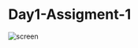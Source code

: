 # Day1-Assigment-1
![screen](https://user-images.githubusercontent.com/106250960/170992687-c6874834-4b27-42ff-8374-d472f4dcc1d8.JPEG)
